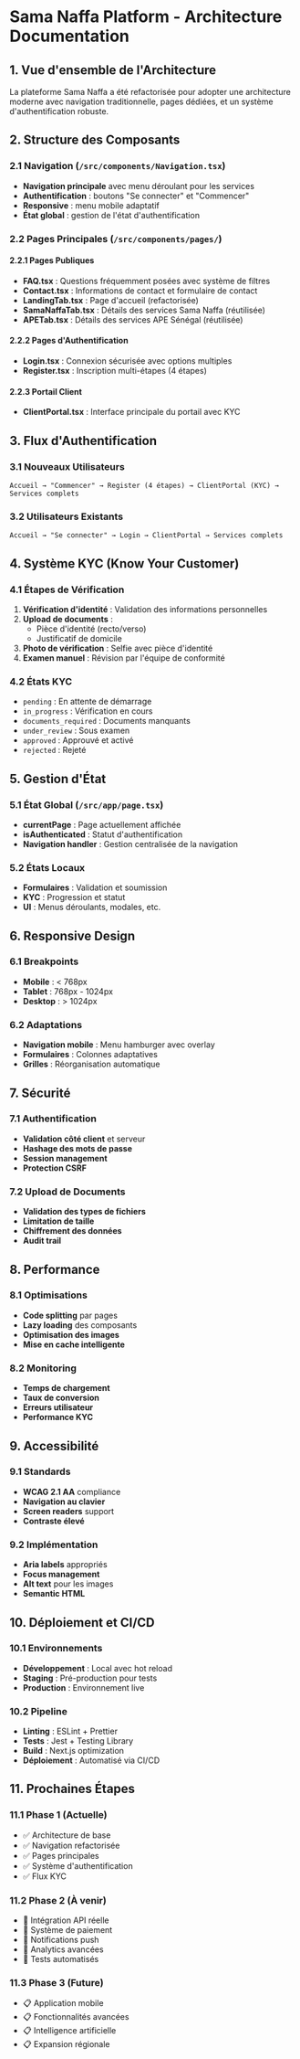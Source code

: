 # Sama Naffa Platform - Architecture Documentation

## 1. Vue d'ensemble de l'Architecture

La plateforme Sama Naffa a été refactorisée pour adopter une architecture moderne avec navigation traditionnelle, pages dédiées, et un système d'authentification robuste.

## 2. Structure des Composants

### 2.1 Navigation (`/src/components/Navigation.tsx`)
- **Navigation principale** avec menu déroulant pour les services
- **Authentification** : boutons "Se connecter" et "Commencer"
- **Responsive** : menu mobile adaptatif
- **État global** : gestion de l'état d'authentification

### 2.2 Pages Principales (`/src/components/pages/`)

#### 2.2.1 Pages Publiques
- **FAQ.tsx** : Questions fréquemment posées avec système de filtres
- **Contact.tsx** : Informations de contact et formulaire de contact
- **LandingTab.tsx** : Page d'accueil (refactorisée)
- **SamaNaffaTab.tsx** : Détails des services Sama Naffa (réutilisée)
- **APETab.tsx** : Détails des services APE Sénégal (réutilisée)

#### 2.2.2 Pages d'Authentification
- **Login.tsx** : Connexion sécurisée avec options multiples
- **Register.tsx** : Inscription multi-étapes (4 étapes)

#### 2.2.3 Portail Client
- **ClientPortal.tsx** : Interface principale du portail avec KYC

## 3. Flux d'Authentification

### 3.1 Nouveaux Utilisateurs
```
Accueil → "Commencer" → Register (4 étapes) → ClientPortal (KYC) → Services complets
```

### 3.2 Utilisateurs Existants
```
Accueil → "Se connecter" → Login → ClientPortal → Services complets
```

## 4. Système KYC (Know Your Customer)

### 4.1 Étapes de Vérification
1. **Vérification d'identité** : Validation des informations personnelles
2. **Upload de documents** : 
   - Pièce d'identité (recto/verso)
   - Justificatif de domicile
3. **Photo de vérification** : Selfie avec pièce d'identité
4. **Examen manuel** : Révision par l'équipe de conformité

### 4.2 États KYC
- `pending` : En attente de démarrage
- `in_progress` : Vérification en cours
- `documents_required` : Documents manquants
- `under_review` : Sous examen
- `approved` : Approuvé et activé
- `rejected` : Rejeté

## 5. Gestion d'État

### 5.1 État Global (`/src/app/page.tsx`)
- **currentPage** : Page actuellement affichée
- **isAuthenticated** : Statut d'authentification
- **Navigation handler** : Gestion centralisée de la navigation

### 5.2 États Locaux
- **Formulaires** : Validation et soumission
- **KYC** : Progression et statut
- **UI** : Menus déroulants, modales, etc.

## 6. Responsive Design

### 6.1 Breakpoints
- **Mobile** : < 768px
- **Tablet** : 768px - 1024px  
- **Desktop** : > 1024px

### 6.2 Adaptations
- **Navigation mobile** : Menu hamburger avec overlay
- **Formulaires** : Colonnes adaptatives
- **Grilles** : Réorganisation automatique

## 7. Sécurité

### 7.1 Authentification
- **Validation côté client** et serveur
- **Hashage des mots de passe**
- **Session management**
- **Protection CSRF**

### 7.2 Upload de Documents
- **Validation des types de fichiers**
- **Limitation de taille**
- **Chiffrement des données**
- **Audit trail**

## 8. Performance

### 8.1 Optimisations
- **Code splitting** par pages
- **Lazy loading** des composants
- **Optimisation des images**
- **Mise en cache intelligente**

### 8.2 Monitoring
- **Temps de chargement**
- **Taux de conversion**
- **Erreurs utilisateur**
- **Performance KYC**

## 9. Accessibilité

### 9.1 Standards
- **WCAG 2.1 AA** compliance
- **Navigation au clavier**
- **Screen readers** support
- **Contraste élevé**

### 9.2 Implémentation
- **Aria labels** appropriés
- **Focus management**
- **Alt text** pour les images
- **Semantic HTML**

## 10. Déploiement et CI/CD

### 10.1 Environnements
- **Développement** : Local avec hot reload
- **Staging** : Pré-production pour tests
- **Production** : Environnement live

### 10.2 Pipeline
- **Linting** : ESLint + Prettier
- **Tests** : Jest + Testing Library
- **Build** : Next.js optimization
- **Déploiement** : Automatisé via CI/CD

## 11. Prochaines Étapes

### 11.1 Phase 1 (Actuelle)
- ✅ Architecture de base
- ✅ Navigation refactorisée  
- ✅ Pages principales
- ✅ Système d'authentification
- ✅ Flux KYC

### 11.2 Phase 2 (À venir)
- 🔄 Intégration API réelle
- 🔄 Système de paiement
- 🔄 Notifications push
- 🔄 Analytics avancées
- 🔄 Tests automatisés

### 11.3 Phase 3 (Future)
- 📋 Application mobile
- 📋 Fonctionnalités avancées
- 📋 Intelligence artificielle
- 📋 Expansion régionale
